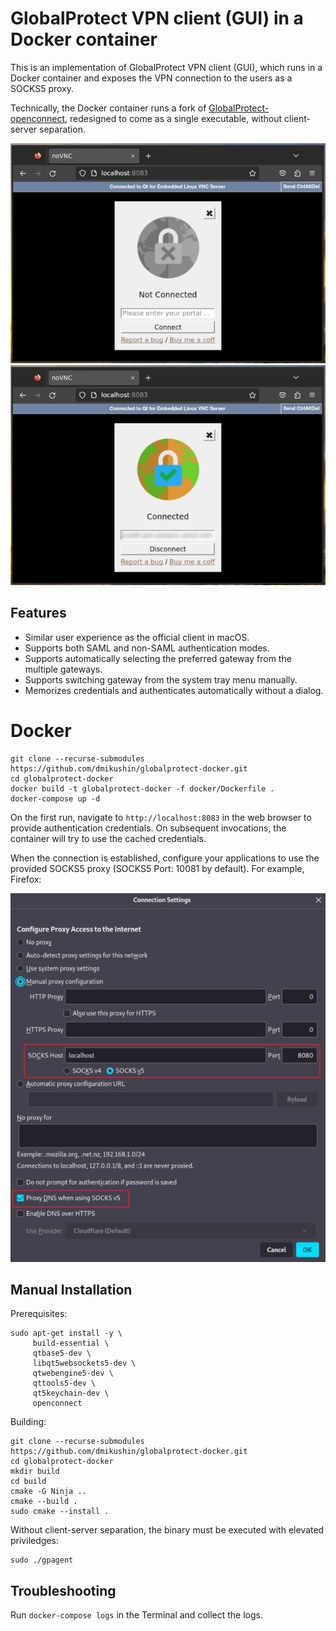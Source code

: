 # GlobalProtect VPN client (GUI) in a Docker container

This is an implementation of GlobalProtect VPN client (GUI), which runs in a Docker container and exposes the VPN connection to the users as a SOCKS5 proxy.

Technically, the Docker container runs a fork of [GlobalProtect-openconnect](https://github.com/yuezk/GlobalProtect-openconnect), redesigned to come as a single executable, without client-server separation.

<img src="screenshots/screenshot1.png"><img src="screenshots/screenshot2.png">

## Features

- Similar user experience as the official client in macOS.
- Supports both SAML and non-SAML authentication modes.
- Supports automatically selecting the preferred gateway from the multiple gateways.
- Supports switching gateway from the system tray menu manually.
- Memorizes credentials and authenticates automatically without a dialog.

# Docker
 
```
git clone --recurse-submodules https://github.com/dmikushin/globalprotect-docker.git
cd globalprotect-docker
docker build -t globalprotect-docker -f docker/Dockerfile .
docker-compose up -d
```
 
On the first run, navigate to `http://localhost:8083` in the web browser to provide authentication credentials. On subsequent invocations, the container will  try to use the cached credentials.

When the connection is established, configure your applications to use the provided SOCKS5 proxy (SOCKS5 Port: 10081 by default). For example, Firefox:

<img src="screenshots/screenshot3.png">

## Manual Installation

Prerequisites:

```
sudo apt-get install -y \
     build-essential \
     qtbase5-dev \
     libqt5websockets5-dev \
     qtwebengine5-dev \
     qttools5-dev \
     qt5keychain-dev \
     openconnect
```

Building:

```
git clone --recurse-submodules https://github.com/dmikushin/globalprotect-docker.git
cd globalprotect-docker
mkdir build
cd build
cmake -G Ninja ..
cmake --build .
sudo cmake --install .
```

Without client-server separation, the binary must be executed with elevated priviledges:

```
sudo ./gpagent
```

## Troubleshooting

Run `docker-compose logs` in the Terminal and collect the logs.

